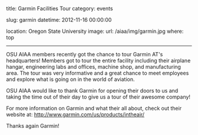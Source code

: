 title: Garmin Facilities Tour
category: events

slug: garmin
datetime: 2012-11-16 00:00:00

location: Oregon State University
image:
    url: /aiaa/img/garmin.jpg
    where: top

---

OSU AIAA members recently got the chance to tour Garmin AT's headquarters!
Members got to tour the entire facility including their airplane hangar,
engineering labs and offices, machine shop, and manufacturing area. The tour
was very informative and a great chance to meet employees and explore what is
going on in the world of aviation.

OSU AIAA would like to thank Garmin for opening their doors to us and taking
the time out of their day to give us a tour of their awesome company!

For more information on Garmin and what their all about, check out their
website at: http://www.garmin.com/us/products/intheair/

Thanks again Garmin!
